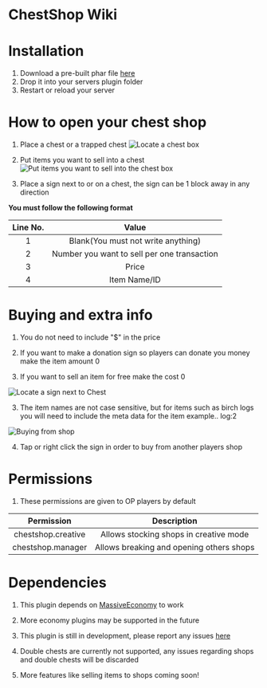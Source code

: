 # ChestShop Wiki

# Installation
1. Download a pre-built phar file [here](https://docs.google.com/uc?authuser=0&id=0B9EFuluan--ka3hRbXJPeDlIbjg&export=download)
2. Drop it into your servers plugin folder
3. Restart or reload your server

# How to open your chest shop

1. Place a chest or a trapped chest
![Locate a chest box](https://github.com/Skyladd/ChestShop/blob/master/Images/Screenshot_2016-05-02-14-33-30.png)

2. Put items you want to sell into a chest
![Put items you want to sell into the chest box](https://github.com/Skyladd/ChestShop/blob/master/Images/Screenshot_2016-05-02-14-07-16.png)

3. Place a sign next to or on a chest, the sign can be 1 block away in any direction

  **You must follow the following format**
  
  | Line No. | Value |
  | :------: | :---: |
  | 1 | Blank(You must not write anything) |
  | 2 | Number you want to sell per one transaction |
  | 3 | Price |
  | 4 | Item Name/ID |
  
# Buying and extra info

1. You do not need to include "$" in the price

2. If you want to make a donation sign so players can donate you money make the item amount 0 

3. If you want to sell an item for free make the cost 0

![Locate a sign next to Chest](https://github.com/Skyladd/ChestShop/blob/master/Images/Screenshot_2016-05-02-14-06-36.png)

3. The item names are not case sensitive, but for items such as birch logs you will need to include the meta data for the item example.. log:2

![Buying from shop](https://github.com/Skyladd/ChestShop/blob/master/Images/Screenshot_2016-05-02-14-53-28.png)

4. Tap or right click the sign in order to buy from another players shop

# Permissions
1. These permissions are given to OP players by default

  | Permission | Description |
  | :------: | :---: |
  | chestshop.creative | Allows stocking shops in creative mode |
  | chestshop.manager | Allows breaking and opening others shops |

# Dependencies

1. This plugin depends on [MassiveEconomy](https://forums.pocketmine.net/plugins/massiveeconomy.864/) to work

2. More economy plugins may be supported in the future

3. This plugin is still in development, please report any issues [here](https://github.com/Skyladd/ChestShop/issues/new)

4. Double chests are currently not supported, any issues regarding shops and double chests will be discarded

5. More features like selling items to shops coming soon!
